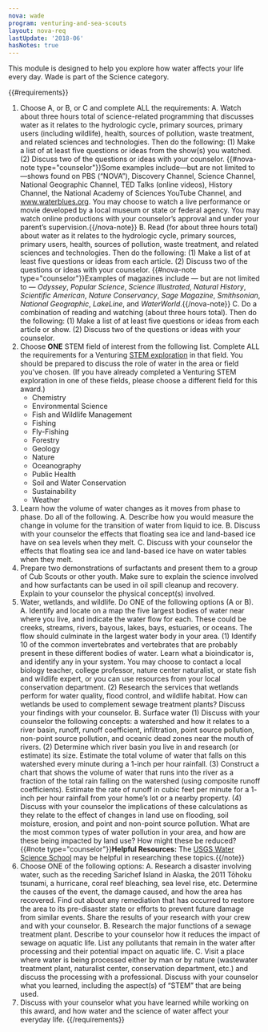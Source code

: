 ```yaml
---
nova: wade
program: venturing-and-sea-scouts
layout: nova-req
lastUpdate: '2018-06'
hasNotes: true
---
```


This module is designed to help you explore how water affects your life every day. Wade is part of the Science category.

{{#requirements}}
1. Choose A, or B, or C and complete ALL the requirements:
    A. Watch about three hours total of science-related programming that discusses water as it relates to the hydrologic cycle, primary sources, primary users (including wildlife), health, sources of pollution, waste treatment, and related sciences and technologies. Then do the following:
        (1) Make a list of at least five questions or ideas from the show(s) you watched.
        (2) Discuss two of the questions or ideas with your counselor.
        {{#nova-note type="counselor"}}Some examples include—but are not limited to—shows found on PBS (“NOVA”), Discovery Channel, Science Channel, National Geographic Channel, TED Talks (online videos), History Channel, the National Academy of Sciences YouTube Channel, and www.waterblues.org. You may choose to watch a live performance or movie developed by a local museum or state or federal agency. You may watch online productions with your counselor’s approval and under your parent’s supervision.{{/nova-note}}
    B. Read (for about three hours total) about water as it relates to the hydrologic cycle, primary sources, primary users, health, sources of pollution, waste treatment, and related sciences and technologies. Then do the following:
        (1) Make a list of at least five questions or ideas from each article.
        (2) Discuss two of the questions or ideas with your counselor.
        {{#nova-note type="counselor"}}Examples of magazines include — but are not limited to — *Odyssey*, *Popular Science*, *Science Illustrated*, *Natural History*, *Scientific American*, *Nature Conservancy*, *Sage Magazine*, *Smithsonian*, *National Geographic*, *LakeLine*, and *WaterWorld*.{{/nova-note}}
    C. Do a combination of reading and watching (about three hours total). Then do the following:
        (1) Make a list of at least five questions or ideas from each article or show.
        (2) Discuss two of the questions or ideas with your counselor.
2. Choose **ONE** STEM field of interest from the following list. Complete ALL the requirements for a Venturing [STEM exploration](../../explorations/) in that field. You should be prepared to discuss the role of water in the area or field you've chosen. (If you have already completed a Venturing STEM exploration in one of these fields, please choose a different field for this award.)
    * Chemistry
    * Environmental Science
    * Fish and Wildlife Management
    * Fishing
    * Fly-Fishing
    * Forestry
    * Geology
    * Nature
    * Oceanography
    * Public Health
    * Soil and Water Conservation
    * Sustainability
    * Weather
3. Learn how the volume of water changes as it moves from phase to phase. Do all of the following.
    A. Describe how you would measure the change in volume for the transition of water from liquid to ice.
    B. Discuss with your counselor the effects that floating sea ice and land-based ice have on sea levels when they melt.
    C. Discuss with your counselor the effects that floating sea ice and land-based ice have on water tables when they melt.
4. Prepare two demonstrations of surfactants and present them to a group of Cub Scouts or other youth. Make sure to explain the science involved and how surfactants can be used in oil spill cleanup and recovery. Explain to your counselor the physical concept(s) involved.
5. Water, wetlands, and wildlife. Do ONE of the following options (A or B).
    A. Identify and locate on a map the five largest bodies of water near where you live, and indicate the water flow for each. These could be creeks, streams, rivers, bayous, lakes, bays, estuaries, or oceans. The flow should culminate in the largest water body in your area.
        (1) Identify 10 of the common invertebrates and vertebrates that are probably present in these different bodies of water. Learn what a bioindicator is, and identify any in your system. You may choose to contact a local biology teacher, college professor, nature center naturalist, or state fish and wildlife expert, or you can use resources from your local conservation department.
        (2) Research the services that wetlands perform for water quality, flood control, and wildlife habitat. How can wetlands be used to complement sewage treatment plants? Discuss your findings with your counselor.
    B. Surface water
        (1) Discuss with your counselor the following concepts: a watershed and how it relates to a river basin, runoff, runoff coefficient, infiltration, point source pollution, non-point source pollution, and oceanic dead zones near the mouth of rivers.
        (2) Determine which river basin you live in and research (or estimate) its size.  Estimate the total volume of water that falls on this watershed every minute during a 1-inch per hour rainfall.
        (3) Construct a chart that shows the volume of water that runs into the river as a fraction of the total rain falling on the watershed (using composite runoff coefficients). Estimate the rate of runoff in cubic feet per minute for a 1- inch per hour rainfall from your home’s lot or a nearby property.
        (4) Discuss with your counselor the implications of these calculations as they relate to the effect of changes in land use on flooding, soil moisture, erosion, and point and non-point source pollution. What are the most common types of water pollution in your area, and how are these being impacted by land use? How might these be reduced?
    {{#note type="counselor"}}**Helpful Resources:** The [USGS Water Science School](https://water.usgs.gov/edu/) may be helpful in researching these topics.{{/note}}
6. Choose ONE of the following options:
    A. Research a disaster involving water, such as the receding Sarichef Island in Alaska, the 2011 Tōhoku tsunami, a hurricane, coral reef bleaching, sea level rise, etc. Determine the causes of the event, the damage caused, and how the area has recovered. Find out about any remediation that has occurred to restore the area to its pre-disaster state or efforts to prevent future damage from similar events. Share the results of your research with your crew and with your counselor.
    B. Research the major functions of a sewage treatment plant. Describe to your counselor how it reduces the impact of sewage on aquatic life. List any pollutants that remain in the water after processing and their potential impact on aquatic life.
    C. Visit a place where water is being processed either by man or by nature (wastewater treatment plant, naturalist center, conservation department, etc.) and discuss the processing with a professional. Discuss with your counselor what you learned, including the aspect(s) of “STEM” that are being used.
7. Discuss with your counselor what you have learned while working on this award, and how water and the science of water affect your everyday life.
{{/requirements}}
